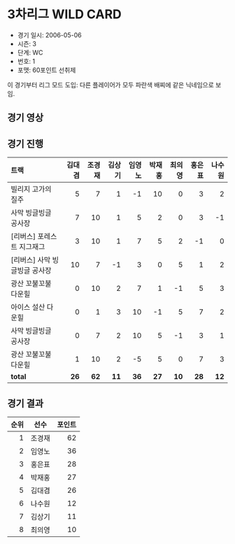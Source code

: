# 3차리그 WILD CARD

- 경기 일시: 2006-05-06
- 시즌: 3
- 단계: WC
- 번호: 1
- 포맷: 60포인트 선취제



이 경기부터 리그 모드 도입: 다른 플레이어가 모두 파란색 배찌에 같은 닉네임으로 보임.

## 경기 영상
## 경기 진행

| 트랙 | 김대겸 | 조경재 | 김상기 | 임영노 | 박재홍 | 최의영 | 홍은표 | 나수원 |
|:---|---:|---:|---:|---:|---:|---:|---:|---:|
| 빌리지 고가의 질주 | 5 | 7 | 1 | -1 | 10 | 0 | 3 | 2 |
| 사막 빙글빙글 공사장 | 7 | 10 | 1 | 5 | 2 | 0 | 3 | -1 |
| [리버스] 포레스트 지그재그 | 3 | 10 | 1 | 7 | 5 | 2 | -1 | 0 |
| [리버스] 사막 빙글빙글 공사장 | 10 | 7 | -1 | 3 | 0 | 5 | 1 | 2 |
| 광산 꼬불꼬불 다운힐 | 0 | 10 | 2 | 7 | 1 | -1 | 5 | 3 |
| 아이스 설산 다운힐 | 0 | 1 | 3 | 10 | -1 | 5 | 7 | 2 |
| 사막 빙글빙글 공사장 | 0 | 7 | 2 | 10 | 5 | -1 | 3 | 1 |
| 광산 꼬불꼬불 다운힐 | 1 | 10 | 2 | -5 | 5 | 0 | 7 | 3 |
| __total__ | __26__ | __62__ | __11__ | __36__ | __27__ | __10__ | __28__ | __12__ |




## 경기 결과

| 순위 | 선수 | 포인트 |
|---:|:---:|---:|
| 1 | 조경재 | 62 |
| 2 | 임영노 | 36 |
| 3 | 홍은표 | 28 |
| 4 | 박재홍 | 27 |
| 5 | 김대겸 | 26 |
| 6 | 나수원 | 12 |
| 7 | 김상기 | 11 |
| 8 | 최의영 | 10 |

